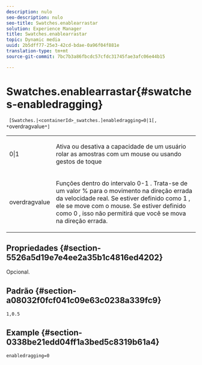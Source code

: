 ```yaml
---
description: nulo
seo-description: nulo
seo-title: Swatches.enablearrastar
solution: Experience Manager
title: Swatches.enablearrastar
topic: Dynamic media
uuid: 2b5dff77-25e3-42cd-bdae-0a96f04f881e
translation-type: tm+mt
source-git-commit: 7bc7b3a86fbcdc57cfdc31745fae3afc06e44b15

---
```



# Swatches.enablearrastar{#swatches-enabledragging}

` [Swatches.|<containerId>_swatches.]enabledragging=0|1[, *`overdragvalue`*]`

<table id="table_B1363BFD20204093AAB326A1AB503B93"> 
 <tbody> 
  <tr> 
   <td> <p> <span class="codeph"> 0|1 </span> </p> </td> 
   <td> <p> Ativa ou desativa a capacidade de um usuário rolar as amostras com um mouse ou usando gestos de toque </p> </td> 
  </tr> 
  <tr> 
   <td> <p> <span class="codeph"> <span class="varname"> overdragvalue </span></span> </p> </td> 
   <td> <p> Funções dentro do intervalo <span class="codeph"> 0-1 </span> . Trata-se de um valor <span class="codeph"> % </span> para o movimento na direção errada da velocidade real. Se estiver definido como <span class="codeph"> 1 </span>, ele se move com o mouse. Se estiver definido como <span class="codeph"> 0 </span>, isso não permitirá que você se mova na direção errada. </p> </td> 
  </tr> 
 </tbody> 
</table>

## Propriedades {#section-5526a5d19e7e4ee2a35b1c4816ed4202}

Opcional.

## Padrão {#section-a08032f0fcf041c09e63c0238a339fc9}

`1,0.5`

## Example {#section-0338be21edd04ff1a3bed5c8319b61a4}

`enabledragging=0`

